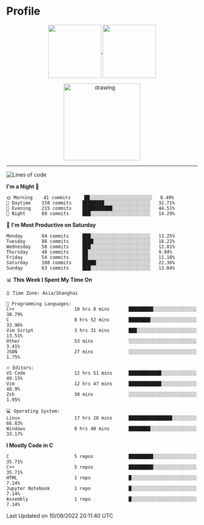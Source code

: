 # Profile

<p align="center">
  <a href="https://github.com/SourVoice">
    <img
      align="center"
      height="140em"
      src="https://github-readme-stats.vercel.app/api?username=SourVoice&show_icons=true&include_all_commits=true&count_private=true&theme=tokyonight"
    />
  </a>
  <a href="https://github.com/SourVoice">
    <img
      align="center"
      height="140em"
      src="https://github-readme-stats.vercel.app/api/top-langs/?username=SourVoice&show_icons=true&include_all_commits=true&count_private=true&layout=compact&theme=tokyonight"
    />
  </a>
</p>

<p align="center">
   <a href="https://github.com/SourVoice">
    <img
      align="center"
      height="202em"
      alt="drawing"
      src="https://activity-graph.herokuapp.com/graph?username=SourVoice&theme=react-dark"
    />
  </a>
</p>

---
<!--START_SECTION:waka-->
![Lines of code](https://img.shields.io/badge/From%20Hello%20World%20I%27ve%20Written-254%20Thousand%20lines%20of%20code-blue)

**I'm a Night 🦉** 

```text
🌞 Morning    41 commits     ██░░░░░░░░░░░░░░░░░░░░░░░   8.49% 
🌆 Daytime    158 commits    ████████░░░░░░░░░░░░░░░░░   32.71% 
🌃 Evening    215 commits    ███████████░░░░░░░░░░░░░░   44.51% 
🌙 Night      69 commits     ███░░░░░░░░░░░░░░░░░░░░░░   14.29%

```
📅 **I'm Most Productive on Saturday** 

```text
Monday       64 commits     ███░░░░░░░░░░░░░░░░░░░░░░   13.25% 
Tuesday      88 commits     ████░░░░░░░░░░░░░░░░░░░░░   18.22% 
Wednesday    58 commits     ███░░░░░░░░░░░░░░░░░░░░░░   12.01% 
Thursday     48 commits     ██░░░░░░░░░░░░░░░░░░░░░░░   9.94% 
Friday       54 commits     ██░░░░░░░░░░░░░░░░░░░░░░░   11.18% 
Saturday     108 commits    █████░░░░░░░░░░░░░░░░░░░░   22.36% 
Sunday       63 commits     ███░░░░░░░░░░░░░░░░░░░░░░   13.04%

```


📊 **This Week I Spent My Time On** 

```text
⌚︎ Time Zone: Asia/Shanghai

💬 Programming Languages: 
C++                      10 hrs 8 mins       █████████░░░░░░░░░░░░░░░░   38.79% 
C                        8 hrs 52 mins       ████████░░░░░░░░░░░░░░░░░   33.96% 
Vim Script               3 hrs 31 mins       ███░░░░░░░░░░░░░░░░░░░░░░   13.51% 
Other                    53 mins             ░░░░░░░░░░░░░░░░░░░░░░░░░   3.41% 
JSON                     27 mins             ░░░░░░░░░░░░░░░░░░░░░░░░░   1.75%

🔥 Editors: 
VS Code                  12 hrs 51 mins      ████████████░░░░░░░░░░░░░   49.15% 
Vim                      12 hrs 47 mins      ████████████░░░░░░░░░░░░░   48.9% 
Zsh                      30 mins             ░░░░░░░░░░░░░░░░░░░░░░░░░   1.95%

💻 Operating System: 
Linux                    17 hrs 28 mins      ████████████████░░░░░░░░░   66.83% 
Windows                  8 hrs 40 mins       ████████░░░░░░░░░░░░░░░░░   33.17%

```

**I Mostly Code in C** 

```text
C                        5 repos             █████████░░░░░░░░░░░░░░░░   35.71% 
C++                      5 repos             █████████░░░░░░░░░░░░░░░░   35.71% 
HTML                     1 repo              █░░░░░░░░░░░░░░░░░░░░░░░░   7.14% 
Jupyter Notebook         1 repo              █░░░░░░░░░░░░░░░░░░░░░░░░   7.14% 
Assembly                 1 repo              █░░░░░░░░░░░░░░░░░░░░░░░░   7.14%

```



 Last Updated on 10/09/2022 20:11:40 UTC
<!--END_SECTION:waka-->
